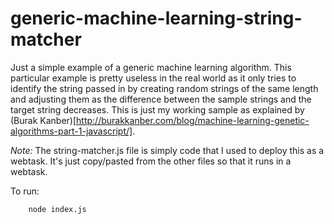# generic-machine-learning-string-matcher

Just a simple example of a generic machine learning algorithm.  This particular example is pretty useless in the real world as it only tries to identify the string passed in by creating random strings of the same length and adjusting them as the difference between the sample strings and the target string decreases.  This is just my working sample as explained by (Burak Kanber)[http://burakkanber.com/blog/machine-learning-genetic-algorithms-part-1-javascript/].

*Note:* The string-matcher.js file is simply code that I used to deploy this as a webtask.  It's just copy/pasted from the other files so that it runs in a webtask.

To run:

```sh
    node index.js
```